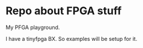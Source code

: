 # Repo about FPGA stuff

My PFGA playground.

I have a tinyfpga BX. So examples will be setup for it. 
